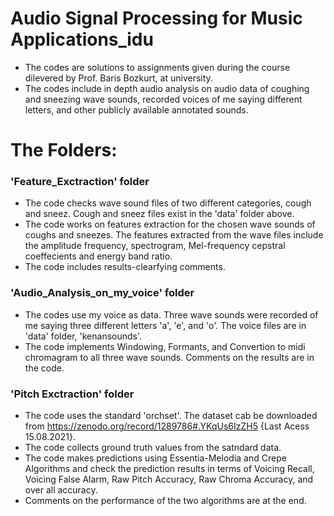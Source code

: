 # Audio Signal Processing for Music Applications_idu
* The codes are solutions to assignments given during the course dilevered by Prof. Baris Bozkurt, at university.
* The codes include in depth audio analysis on audio data of coughing and sneezing wave sounds, recorded voices of me saying different letters, and other publicly available annotated sounds.

# The Folders:
### 'Feature_Exctraction' folder
* The code checks wave sound files of two different categories, cough and sneez. Cough and sneez files exist in the 'data' folder above.
* The code works on features extraction for the chosen wave sounds of coughs and sneezes. The features extracted from the wave files include the amplitude frequency, spectrogram, Mel-frequency cepstral coeffecients and energy band ratio.
* The code includes results-clearfying comments.

### 'Audio_Analysis_on_my_voice' folder
* The codes use my voice as data. Three wave sounds were recorded of me saying three different letters 'a', 'e', and 'o'. The voice files are in 'data' folder, 'kenansounds'.
* The code implements Windowing, Formants, and Convertion to midi chromagram to all three wave sounds. Comments on the results are in the code.

### 'Pitch Exctraction' folder
* The code uses the standard 'orchset'. The dataset cab be downloaded from https://zenodo.org/record/1289786#.YKqUs6IzZH5 {Last Acess 15.08.2021}.
* The code collects ground truth values from the satndard data.
* The code makes predictions using Essentia-Melodia and Crepe Algorithms and check the prediction results in terms of Voicing Recall, Voicing False Alarm, Raw Pitch Accuracy, Raw Chroma Accuracy, and over all accuracy.
*   Comments on the performance of the two algorithms are at the end.
